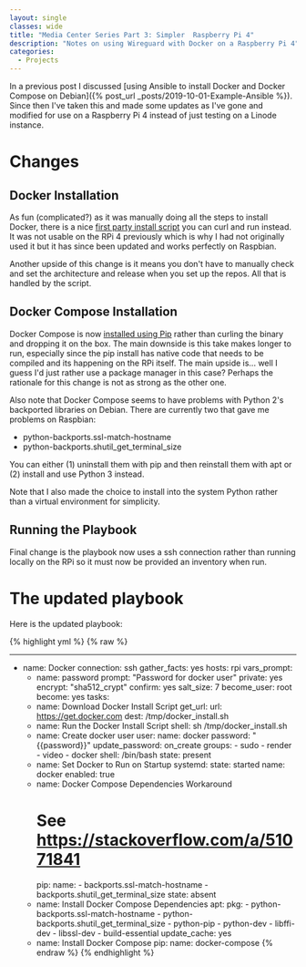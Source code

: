 ```yaml
---
layout: single
classes: wide
title: "Media Center Series Part 3: Simpler  Raspberry Pi 4"
description: "Notes on using Wireguard with Docker on a Raspberry Pi 4"
categories:
  - Projects
---
```


In a previous post I discussed [using Ansible to install Docker and Docker Compose on Debian]({% post_url _posts/2019-10-01-Example-Ansible %}). Since then I've taken this and made some updates as I've gone and modified for use on a Raspberry Pi 4 instead of just testing on a Linode instance.

# Changes

## Docker Installation
As fun (complicated?) as it was manually doing all the steps to install Docker, there is a nice [first party install script](https://github.com/docker/docker-install) you can curl and run instead. It was not usable on the RPi 4 previously which is why I had not originally used it but it has since been updated and works perfectly on Raspbian.

Another upside of this change is it means you don't have to manually check and set the architecture and release when you set up the repos. All that is handled by the script.

## Docker Compose Installation
Docker Compose is now [installed using Pip](https://docs.docker.com/compose/install/#install-using-pip) rather than curling the binary and dropping it on the box. The main downside is this take makes longer to run, especially since the pip install has native code that needs to be compiled and its happening on the RPi itself. The main upside is... well I guess I'd just rather use a package manager in this case? Perhaps the rationale for this change is not as strong as the other one.

Also note that Docker Compose seems to have problems with Python 2's backported libraries  on Debian. There are currently two that gave me problems on Raspbian: 
* python-backports.ssl-match-hostname
* python-backports.shutil_get_terminal_size

You can either (1) uninstall them with pip and then reinstall them with apt or (2) install and use Python 3 instead.

Note that I also made the choice to install into the system Python rather than a virtual environment for simplicity.

## Running the Playbook

Final change is the playbook now uses a ssh connection rather than running locally on the RPi so it must now be provided an inventory when run.

# The updated playbook
Here is the updated playbook:

{% highlight yml %}
{% raw %}

---

  - name: Docker
    connection: ssh
    gather_facts: yes
    hosts: rpi
    vars_prompt:
      - name: password
        prompt: "Password for docker user"
        private: yes
        encrypt: "sha512_crypt"
        confirm: yes
        salt_size: 7
    become_user: root
    become: yes
    tasks:
      - name: Download Docker Install Script
        get_url:
          url: https://get.docker.com
          dest: /tmp/docker_install.sh
      - name: Run the Docker Install Script
        shell: sh /tmp/docker_install.sh
      - name: Create docker user
        user:
            name: docker
            password: "{{password}}"
            update_password: on_create
            groups:
                - sudo
                - render
                - video
                - docker
            shell: /bin/bash
            state: present
      - name: Set Docker to Run on Startup
        systemd:
          state: started
          name: docker
          enabled: true
      - name: Docker Compose Dependencies Workaround
        # See https://stackoverflow.com/a/51071841
        pip:
          name:
            - backports.ssl-match-hostname
            - backports.shutil_get_terminal_size
          state: absent
      - name: Install Docker Compose Dependencies
        apt:
          pkg:
            - python-backports.ssl-match-hostname
            - python-backports.shutil_get_terminal_size
            - python-pip
            - python-dev
            - libffi-dev
            - libssl-dev
            - build-essential
          update_cache: yes
      - name: Install Docker Compose
        pip:
          name: docker-compose
{% endraw %}
{% endhighlight %}
